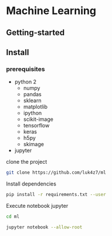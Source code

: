# Machine Learning

## Getting-started

## Install

### prerequisites
- python 2
  - numpy
  - pandas
  - sklearn
  - matplotlib
  - ipython
  - scikit-image
  - tensorflow 
  - keras
  - h5py
  - skimage
- jupyter

clone the project
```bash
git clone https://github.com/luk4z7/ml
```

Install dependencies
```bash
pip install -r requirements.txt --user
```

Execute notebook jupyter
```bash
cd ml

jupyter notebook --allow-root
```
